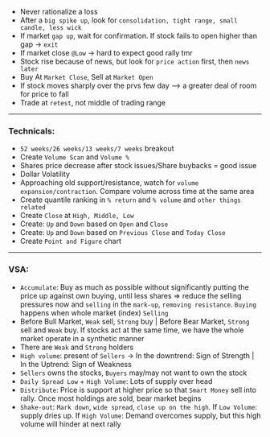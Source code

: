 * Never rationalize a loss
* After a ```big spike up```, look for ```consolidation, tight range, small candle, less wick```
* If market ```gap up```, wait for confirmation. If stock fails to open higher than gap -> ```exit```
* If market close ```@Low``` -> hard to expect good rally tmr
* Stock rise because of news, but look for ```price action``` first, then ```news later```
* Buy At ```Market Close```, Sell at ```Market Open```
* If stock moves sharply over the prvs few day --> a greater deal of room for price to fall
* Trade at ```retest```, not middle of trading range
---
### Technicals: 
* ```52 weeks/26 weeks/13 weeks/7 weeks``` breakout
* Create ```Volume Scan``` and ```Volume %```
* Shares price decrease after stock issues/Share buybacks = good issue
* Dollar Volatility
* Approaching old support/resistance, watch for ```volume expansion/contraction```. Compare volume across time at the same area
* Create quantile ranking in ```% return``` and ```% volume``` and ```other things related```
* Create ```Close``` at ```High, Middle, Low```
* Create: ```Up``` and ```Down``` based on ```Open``` and ```Close```
* Create: ```Up``` and ```Down``` based on ```Previous Close``` and ```Today Close``` 
* Create ```Point and Figure``` chart
---
### VSA:
* ```Accumulate```: Buy as much as possible without significantly putting the price up against own buying, until less shares => reduce the selling pressures now and ```selling``` in the ```mark-up```, ```removing resistance```. ```Buying``` happens when whole market (index) ```Selling```
* Before Bull Market, ```Weak``` sell, ```Strong``` buy | Before Bear Market, ```Strong``` sell and ```Weak``` buy. If stocks act at the same time, we have the whole market operate in a synthetic manner
* There are ```Weak``` and ```Strong``` holders
* ```High volume```: present of ```Sellers``` -> In the downtrend: Sign of Strength | In the Uptrend: Sign of Weakness
* ```Sellers``` owns the stocks, ```Buyers``` may/may not want to own the stock
* ```Daily Spread Low``` + ```High Volume```: Lots of supply over head
* ```Distribute```: Price is support at higher price so that ```Smart Money``` sell into rally. Once most holdings are sold, bear market begins
* ```Shake-out```: ```Mark down```, ```wide spread```, ```close up on the high```. If ```Low Volume```: supply dries up. If ```High Volume```: Demand overcomes supply, but this high volume will hinder at next rally

